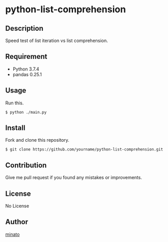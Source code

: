 # python-list-comprehension

## Description

Speed test of list iteration vs list comprehension.

## Requirement

- Python 3.7.4
- pandas 0.25.1

## Usage

Run this.

```
$ python ./main.py
```

## Install

Fork and clone this repository.

```
$ git clone https://github.com/yourname/python-list-comprehension.git
```

## Contribution

Give me pull request if you found any mistakes or improvements.

## License

No License

## Author

[minato](https://blog.minatoproject.com/)

